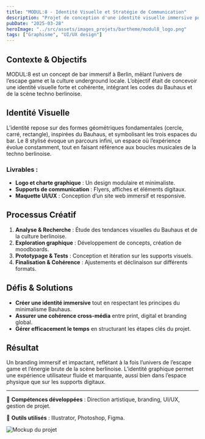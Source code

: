 ```yaml
---
title: "MODUL:8 - Identité Visuelle et Stratégie de Communication"
description: "Projet de conception d'une identité visuelle immersive pour un bar à thème berlinois."
pubDate: "2025-03-28"
heroImage: "../src/assets/images_projets/bartheme/modul8_logo.png"
tags: ["Graphisme", "UI/UX design"]
---
```


## Contexte & Objectifs

MODUL:8 est un concept de bar immersif à Berlin, mêlant l’univers de l’escape game et la culture underground locale. L’objectif était de concevoir une identité visuelle forte et cohérente, intégrant les codes du Bauhaus et de la scène techno berlinoise.

## Identité Visuelle

L’identité repose sur des formes géométriques fondamentales (cercle, carré, rectangle), inspirées du Bauhaus, et symbolisant les trois espaces du bar. Le 8 stylisé évoque un parcours infini, un espace où l’expérience évolue constamment, tout en faisant référence aux boucles musicales de la techno berlinoise.

### Livrables :
- **Logo et charte graphique** : Un design modulaire et minimaliste.
- **Supports de communication** : Flyers, affiches et éléments digitaux.
- **Maquette UI/UX** : Conception d’un site web immersif et responsive.

## Processus Créatif

1. **Analyse & Recherche** : Étude des tendances visuelles du Bauhaus et de la culture berlinoise.
2. **Exploration graphique** : Développement de concepts, création de moodboards.
3. **Prototypage & Tests** : Conception et itération sur les supports visuels.
4. **Finalisation & Cohérence** : Ajustements et déclinaison sur différents formats.

## Défis & Solutions

- **Créer une identité immersive** tout en respectant les principes du minimalisme Bauhaus.
- **Assurer une cohérence cross-média** entre print, digital et branding global.
- **Gérer efficacement le temps** en structurant les étapes clés du projet.

## Résultat

Un branding immersif et impactant, reflétant à la fois l’univers de l’escape game et l’énergie brute de la scène berlinoise. L’identité graphique permet une expérience utilisateur fluide et marquante, aussi bien dans l’espace physique que sur les supports digitaux.

---

📌 **Compétences développées** : Direction artistique, branding, UI/UX, gestion de projet.

🎨 **Outils utilisés** : Illustrator, Photoshop, Figma.

![Mockup du projet](/images_projets/bartheme/desktop_prototype.png)
